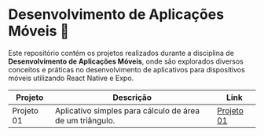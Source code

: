 # Desenvolvimento de Aplicações Móveis 📱

Este repositório contém os projetos realizados durante a disciplina de **Desenvolvimento de Aplicações Móveis**, onde são explorados diversos conceitos e práticas no desenvolvimento de aplicativos para dispositivos móveis utilizando React Native e Expo.

| Projeto | Descrição | Link |
|---------|-----------|------|
| Projeto 01 | Aplicativo simples para cálculo de área de um triângulo. | [Projeto 01](https://github.com/Analuizaleite/Desenvolvimento-de-Aplicacoes-Moveis/tree/main/CalculadoraTriangulo) |
